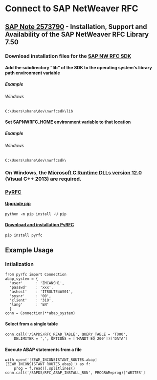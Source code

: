 # Connect to SAP NetWeaver RFC
## [SAP Note 2573790](https://launchpad.support.sap.com/#/notes/2573790) - Installation, Support and Availability of the SAP NetWeaver RFC Library 7.50
### Download installation files for the [SAP NW RFC SDK](https://launchpad.support.sap.com/#/softwarecenter/template/products/_APP=00200682500000001943&_EVENT=DISPHIER&HEADER=Y&FUNCTIONBAR=N&EVENT=TREE&NE=NAVIGATE&ENR=01200314690100002214&V=MAINT)
#### Add the subdirectory "lib" of the SDK to the operating system's library path environment variable
##### Example
###### Windows
    C:\Users\shane\dev\nwrfcsdk\lib
#### Set SAPNWRFC_HOME environment variable to that location
##### Example
###### Windows
    C:\Users\shane\dev\nwrfcsdk\
### On Windows, the [Microsoft C Runtime DLLs version 12.0](https://support.microsoft.com/en-us/help/4032938) (Visual C++ 2013) are required.
### [PyRFC](https://github.com/SAP/PyRFC)
#### [Upgrade pip](https://pip.pypa.io/en/stable/installing/#upgrading-pip)
    python -m pip install -U pip
#### [Download and installation PyRFC](https://github.com/SAP/PyRFC#download-and-installation)
    pip install pyrfc
## Example Usage
### Intialization
    from pyrfc import Connection
    abap_system = {
      'user'      : 'ZMCANSH1',
      'passwd'    : 'xxx',
      'ashost'    : 'ITBOLTE4AS01',
      'sysnr'     : '00',
      'client'    : '310',
      'lang'      : 'EN'
      }
    conn = Connection(**abap_system)
#### Select from a single table	
    conn.call('/SAPDS/RFC_READ_TABLE', QUERY_TABLE = 'T000',
	    DELIMITER = ',', OPTIONS = ['MANDT EQ 200'])['DATA']
#### Execute ABAP statements from a file
    with open('[ZEWM_INCONSISTANT_ROUTES.abap](ZEWM_INCONSISTANT_ROUTES.abap)') as f:
        prog = f.read().splitlines()
    conn.call('/SAPDS/RFC_ABAP_INSTALL_RUN', PROGRAM=prog)['WRITES']
